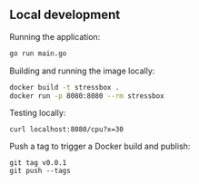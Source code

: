 ## Local development

Running the application:

```sh
go run main.go
```

Building and running the image locally:

```sh
docker build -t stressbox .
docker run -p 8080:8080 --rm stressbox
```

Testing locally:

```
curl localhost:8080/cpu?x=30
```

Push a tag to trigger a Docker build and publish:

```
git tag v0.0.1
git push --tags
```
